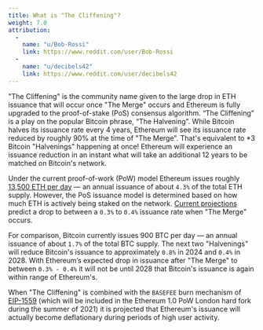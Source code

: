 ```yaml
---
title: What is "The Cliffening"?
weight: 7.0
attribution:
  - 
    name: "u/Bob-Rossi"
    link: https://www.reddit.com/user/Bob-Rossi
  - 
    name: "u/decibels42"
    link: https://www.reddit.com/user/decibels42
---
```


"The Cliffening" is the community name given to the large drop in ETH issuance that will occur once "The Merge" occurs and Ethereum is fully upgraded to the proof-of-stake (PoS) consensus algorithm. “The Cliffening” is a play on the popular Bitcoin phrase, “The Halvening”. While Bitcoin halves its issuance rate every 4 years, Ethereum will see its issuance rate reduced by roughly 90% at the time of "The Merge". That's equivalent to *3 Bitcoin "Halvenings" happening at once! Ethereum will experience an issuance reduction in an instant what will take an additional 12 years to be matched on Bitcoin's network.

Under the current proof-of-work (PoW) model Ethereum issues roughly [13,500 ETH per day](https://etherscan.io/chart/blockreward) — an annual issuance of about `4.3%` of the total ETH supply. However, the PoS issuance model is determined based on how much ETH is actively being staked on the network. [Current projections](https://i.imgur.com/8u5zY4l.jpg) predict a drop to between a `0.3%` to `0.4%` issuance rate when "The Merge" occurs.

For comparison, Bitcoin currently issues 900 BTC per day — an annual issuance of about `1.7%` of the total BTC supply. The next two "Halvenings" will reduce Bitcoin's issuance to approximately `0.8%` in 2024 and `0.4%` in 2028. With Ethereum’s expected drop in issuance after "The Merge" to between `0.3% - 0.4%` it will not be until 2028 that Bitcoin's issuance is again within range of Ethereum's.

When "The Cliffening" is combined with the `BASEFEE` burn mechanism of [EIP-1559](https://github.com/ethereum/EIPs/blob/master/EIPS/eip-1559.md) (which will be included in the Ethereum 1.0 PoW London hard fork during the summer of 2021) it is projected that Ethereum's issuance will actually become deflationary during periods of high user activity.